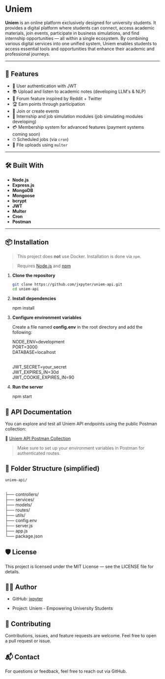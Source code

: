 # Uniem

**Uniem** is an online platform exclusively designed for university students. It provides a digital platform where students can connect, access academic materials, join events, participate in business simulations, and find internship opportunities — all within a single ecosystem. By combining various digital services into one unified system, Uniem enables students to access essential tools and opportunities that enhance their academic and professional journeys.

---

## 🚀 Features

- 🔐 User authentication with JWT
- 📚 Upload and listen to academic notes (developing LLM's & NLP)
- 🧠 Forum feature inspired by Reddit + Twitter
- 🏆 Earn points through participation
- 📅 Join or create events
- 💼 Internship and job simulation modules (job simulating modules developing)
- 💳 Membership system for advanced features (payment systems coming soon)
- ⏱ Scheduled jobs (via `cron`)
- 📁 File uploads using `multer`

---

## 🛠️ Built With

- **Node.js**
- **Express.js**
- **MongoDB**
- **Mongoose**
- **bcrypt**
- **JWT**
- **Multer**
- **Cron**
- **Postman**

---

## 📦 Installation

> This project does **not** use Docker. Installation is done via `npm`.

> Requires [Node.js](https://nodejs.org/) and [npm](https://www.npmjs.com/)

1. **Clone the repository**

   ```bash
   git clone https://github.com/jxpyter/uniem-api.git
   cd uniem-api
   ```

2. **Install dependencies**

   npm install

3. **Configure environment variables**

   Create a file named <b>config.env</b> in the root directory and add the following:

   NODE_ENV=development<br>PORT=3000<br>DATABASE=localhost<br><br>

   JWT_SECRET=your_secret<br>JWT_EXPIRES_IN=30d<br>JWT_COOKIE_EXPIRES_IN=90


5. **Run the server**

   npm start

## 📑 API Documentation

You can explore and test all Uniem API endpoints using the public Postman collection:

🔗 [Uniem API Postman Collection](https://www.postman.com/jxpyter/workspace/my-workspace/collection/31979414-ab191bb6-aaee-4ed5-8e32-0489db7505b1)

> Make sure to set up your environment variables in Postman for authenticated routes.

## 📂 Folder Structure (simplified)

    uniem-api/
<br>
├── controllers/<br>
├── services/<br>
├── models/<br>
├── routes/<br>
├── utils/<br>
├── config.env<br>
├── server.js<br>
├── app.js<br>
└── package.json<br>

## 🛡 License

This project is licensed under the MIT License — see the LICENSE file for details.

## 👨‍💻 Author

- GitHub: [jxpyter](https://github.com/jxpyter)

- Project: Uniem - Empowering University Students

## 🤝 Contributing

Contributions, issues, and feature requests are welcome.
Feel free to open a pull request or issue.

## 📬 Contact

For questions or feedback, feel free to reach out via GitHub.
